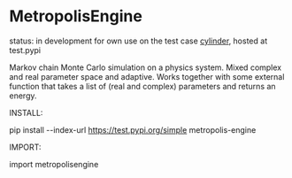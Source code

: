 # MetropolisEngine

status: in development for own use on the test case [cylinder](https://github.com/jklebes/cylinder), hosted at test.pypi

Markov chain Monte Carlo simulation on a physics system.  Mixed complex and real parameter space and adaptive. 
Works together with some external function that takes a list of (real and complex) parameters and returns an energy. 

INSTALL:

pip install --index-url https://test.pypi.org/simple metropolis-engine

IMPORT:

import metropolisengine

